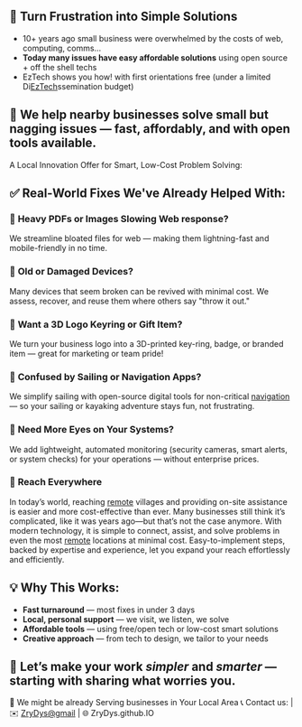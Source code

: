 ## 🚀 **Turn Frustration into Simple Solutions**

- 10+ years ago small business were overwhelmed by the costs of web, computing, comms...
- **Today many issues have easy affordable solutions** using open source + off the shell techs
- EzTech shows you how! with first orientations free (under a limited Di[EzTech](EzTech.md)ssemination budget)
 
## 🎯 We help nearby businesses solve small but nagging issues — fast, affordably, and with open tools available.

 A Local Innovation Offer for Smart, Low-Cost Problem Solving:
 
## ✅ Real-World Fixes We've Already Helped With:

### 🔹 **Heavy PDFs or Images Slowing Web response?**

We streamline bloated files for web — making them lightning-fast and mobile-friendly in no time.

### 🔹 **Old or Damaged Devices?**

Many devices that seem broken can be revived with minimal cost. We assess, recover, and reuse them where others say "throw it out."

### 🔹 **Want a 3D Logo Keyring or Gift Item?**

We turn your business logo into a 3D-printed key-ring, badge, or branded item — great for marketing or team pride!

### 🔹 **Confused by Sailing or Navigation Apps?**

We simplify sailing with open-source digital tools for non-critical [navigation](ais.html) — so your sailing or kayaking adventure stays fun, not frustrating.

### 🔹 **Need More Eyes on Your Systems?**

We add lightweight, automated monitoring (security cameras, smart alerts, or system checks) for your operations — without enterprise prices. 

### 🔹 **Reach Everywhere**

In today’s world, reaching [remote](remote.html) villages and providing on-site assistance is easier and more cost-effective than ever. Many businesses still think it’s complicated, like it was years ago—but that’s not the case anymore. With modern technology, it is simple to connect, assist, and solve problems in even the most [remote](remote.html) locations at minimal cost. Easy-to-implement steps, backed by expertise and experience, let you expand your reach effortlessly and efficiently.


## 💡 Why This Works:

- **Fast turnaround** — most fixes in under 3 days
- **Local, personal support** — we visit, we listen, we solve
- **Affordable tools** — using free/open tech or low-cost smart solutions
- **Creative approach** — from tech to design, we tailor to your needs
 
## 🌟 Let’s make your work _simpler_ and _smarter_ — starting with sharing what worries you.

 📍 We might be already Serving businesses in Your Local Area 
📞 Contact us:  | ✉️ [ZryDys@gmail](mailto:ZryDys@gmail) | 🌐 ZryDys.github.IO 

 
